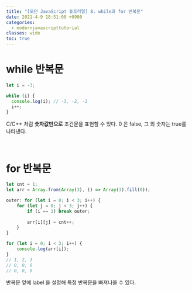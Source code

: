 ```yaml
---
title: "[모던 JavaScript 튜토리얼] 8. while과 for 반복문"
date: 2021-4-9 18:51:00 +0900
categories:
  - modernjavascripttutorial
classes: wide
toc: true
---
```


# while 반복문

```jsx
let i = -3;

while (i) {
  console.log(i); // -3, -2, -1
  i++;
}
```

C/C++ 처럼 **숫자값만으로** 조건문을 표현할 수 있다. 0 은 false, 그 외 숫자는 true를 나타낸다.

<br>

# for 반복문

```jsx
let cnt = 1;
let arr = Array.from(Array(3), () => Array(3).fill(0));

outer: for (let i = 0; i < 3; i++) {
    for (let j = 0; j < 3; j++) {
        if (i == 1) break outer;
        
        arr[i][j] = cnt++;
    }
}

for (let i = 0; i < 3; i++) {
    console.log(arr[i]);
}
// 1, 2, 3
// 0, 0, 0
// 0, 0, 0
```

반복문 앞에 label 을 설정해 특정 반복문을 빠져나올 수 있다.